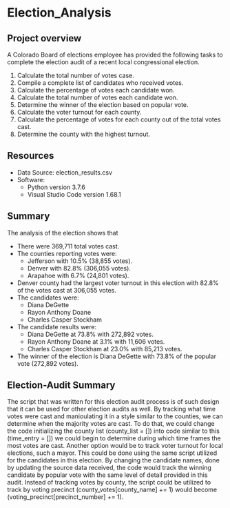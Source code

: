 # Election_Analysis

## Project overview
A Colorado Board of elections employee has provided the following tasks to complete the election audit of a recent local congressional election. 

1. Calculate the total number of votes case.
2. Compile a complete list of candidates who received votes.
3. Calculate the percentage of votes each candidate won.
4. Calculate the total number of votes each candidate won.
5. Determine the winner of the election based on popular vote.
6. Calculate the voter turnout for each county.
7. Calculate the percentage of votes for each county out of the total votes cast.
8. Determine the county with the highest turnout.

## Resources
- Data Source: election_results.csv
- Software:
  - Python version 3.7.6
  - Visual Studio Code version 1.68.1

## Summary
The analysis of the election shows that
- There were 369,711 total votes cast.
- The counties reporting votes were:
  - Jefferson with 10.5% (38,855 votes).
  - Denver with 82.8% (306,055 votes).
  - Arapahoe with 6.7% (24,801 votes).
- Denver county had the largest voter turnout in this election with 82.8% of the votes cast at 306,055 votes.
- The candidates were:
  - Diana DeGette
  - Rayon Anthony Doane
  - Charles Casper Stockham
- The candidate results were:
  - Diana DeGette at 73.8% with 272,892 votes.
  - Rayon Anthony Doane at 3.1% with 11,606 votes.
  - Charles Casper Stockham at 23.0% with 85,213 votes.
- The winner of the election is Diana DeGette with 73.8% of the popular vote (272,892 votes).

## Election-Audit Summary
The script that was written for this election audit process is of such design that it can be used for other election audits as well. By tracking what time votes were cast and manioulating it in a style similar to the counties, we can determine when the majority votes are cast. To do that, we could change the code initializing the county list (county_list = []) into code similar to this (time_entry = []) we could begin to determine during which time frames the most votes are cast. 
Another option would be to track voter turnout for local elections, such a mayor. This could be done using the same script utilized for the candidates in this election. By changing the candidate names, done by updating the source data received, the code would track the winning candidate by popular vote with the same level of detail provided in this audit. Instead of tracking votes by county, the script could be utilized to track by voting precinct (county_votes[county_name] += 1) would become (voting_precinct[precinct_number] += 1).

